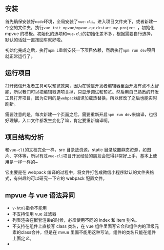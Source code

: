 ## 安装

首先确保安装好`node`环境，全局安装了`vue-cli`。进入项目文件夹下，或者新建一个空的文件夹，执行`vue init mpvue/mpvue-quickstart my-project `，初始化 mpvue 的模板。初始化的选项和`vue-cli`的初始化差不多，根据需要自行选择，默认的话就一直按回车就好啦。  

初始化完成之后，执行`npm i`重新安装一下项目依赖，然后执行`npm run dev`项目就正常运行了。



## 运行项目

打开微信开发者工具可以预览效果，因为在微信开发者编辑器里面开发有点不太智能，所以我们可以把编辑器选项关掉，只显示调试和预览。然后用自己熟悉的开发工具打开项目，因为它用的是`webpack`编译加载热替换，所以修改了之后也能实时刷新。

需要注意的是，每次新建一个页面之后，需要重新开启`npm run dev`来编译，也很好理解，入口文件都发生变化了嘛，肯定要重新编译啊。



## 项目结构分析

和`vue-cli`的文档完全一样，src 目录放资源，static 目录放置静态资源，如图片、字体等，所以有过`vue-cli`项目开发经验的朋友会觉得非常好上手，基本上使用是一样一样的~

它主要是在 webpack 编译的过程中，将文件打包成微信小程序默认的文件夹格式，有兴趣的可以研究一下它的 webpack 配置文件。



## mpvue 与 vue 语法异同

* `v-html`指令不能用
* 不支持使用 vue 过滤器
* 列表渲染在嵌套渲染的时候，必须使用不同的 index 和 item 别名。
* 不支持在组件上直接写 class 类名，在 vue 组件里面写它会和组件内的顶级元素的class合并，但是在 mvue 里面不能用这种写法，组件的类名只能在组件上面定义。
* 